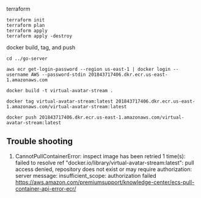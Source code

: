 terraform

```
terraform init
terraform plan
terraform apply
terraform apply -destroy
```

docker build, tag, and push

```
cd ../go-server

aws ecr get-login-password --region us-east-1 | docker login --username AWS --password-stdin 201843717406.dkr.ecr.us-east-1.amazonaws.com

docker build -t virtual-avatar-stream .

docker tag virtual-avatar-stream:latest 201843717406.dkr.ecr.us-east-1.amazonaws.com/virtual-avatar-stream:latest

docker push 201843717406.dkr.ecr.us-east-1.amazonaws.com/virtual-avatar-stream:latest
```

## Trouble shooting

1. CannotPullContainerError: inspect image has been retried 1 time(s): failed to resolve ref "docker.io/library/virtual-avatar-stream:latest": pull access denied, repository does not exist or may require authorization: server message: insufficient_scope: authorization failed
https://aws.amazon.com/premiumsupport/knowledge-center/ecs-pull-container-api-error-ecr/
